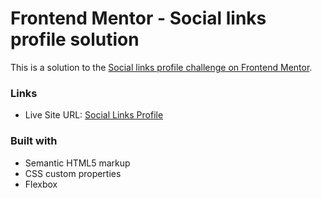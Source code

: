 # Frontend Mentor - Social links profile solution

This is a solution to the [Social links profile challenge on Frontend Mentor](https://www.frontendmentor.io/challenges/social-links-profile-UG32l9m6dQ). 

### Links

- Live Site URL: [Social Links Profile](https://social-links-profile-omega-sable.vercel.app/)

### Built with

- Semantic HTML5 markup
- CSS custom properties
- Flexbox